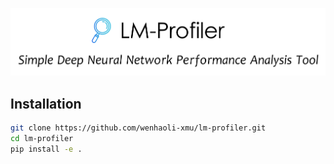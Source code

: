 ![img](doc/image/main.png)

## Installation

```bash
git clone https://github.com/wenhaoli-xmu/lm-profiler.git
cd lm-profiler
pip install -e .
```